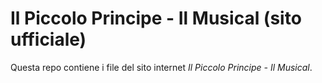 # Il Piccolo Principe - Il Musical (sito ufficiale)

Questa repo contiene i file del sito internet *Il Piccolo Principe - Il Musical*.